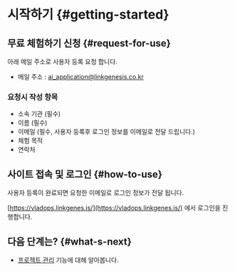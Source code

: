 
# 시작하기 {#getting-started}

## 무료 체험하기 신청 {#request-for-use}

아래 메일 주소로 사용자 등록 요청 합니다.

- 메일 주소 : [ai_application@linkgenesis.co.kr](mailto:ai_application@linkgenesis.co.kr)

### 요청시 작성 항목
- 소속 기관 (필수)
- 이름 (필수)
- 이메일 (필수, 사용자 등록후 로그인 정보를 이메일로 전달 드립니다.)
- 체험 목적
- 연락처

## 사이트 접속 및 로그인 {#how-to-use}

사용자 등록이 완료되면 요청한 이메일로 로그인 정보가 전달 됩니다.

[https://vladops.linkgenes.is/](https://vladops.linkgenes.is/) 에서 로그인을 진행합니다.

## 다음 단계는? {#what-s-next}
- [프로젝트 관리](./intro-project) 기능에 대해 알아봅니다.

